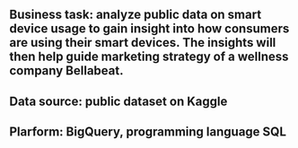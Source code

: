 ## Business task: analyze public data on smart device usage to gain insight into how consumers are using their smart devices. The insights will then help guide marketing strategy of a wellness company Bellabeat.
## Data source: public dataset on Kaggle
## Plarform: BigQuery, programming language SQL
